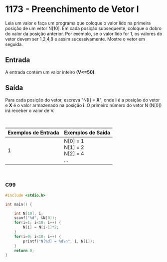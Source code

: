 1173 - Preenchimento de Vetor I
===============================

Leia um valor e faça um programa que coloque o valor lido na primeira posição de um vetor N\[10\]. Em cada posição subsequente, coloque o dobro do valor da posição anterior. Por exemplo, se o valor lido for 1, os valores do vetor devem ser 1,2,4,8 e assim sucessivamente. Mostre o vetor em seguida.

Entrada
-------

A entrada contém um valor inteiro **(V<=50)**.

Saída
-----

Para cada posição do vetor, escreva "N\[**i**\] = **X**", onde **i** é a posição do vetor e **X** é o valor armazenado na posição **i**. O primeiro número do vetor N (N\[0\]) irá receber o valor de V.

&nbsp;

| Exemplos de Entrada | Exemplos de Saída         |
|---------------------|---------------------------|
| 1                   | N\[0\] = 1 <br/> N\[1\] = 2 <br/> N\[2\] = 4 <br/> ... |

&nbsp;

### C99

```c
#include <stdio.h>

int main() {

    int N[10], i;
    scanf("%d", &N[0]);
    for(i=1; i<10; i++) {
        N[i] = N[i-1]*2;
    }
    for(i=0; i<10; i++) {
        printf("N[%d] = %d\n", i, N[i]);
    }
    return 0;
}
```
